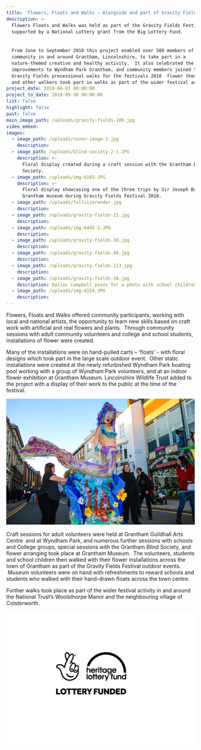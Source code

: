 ```yaml
---
title: 'Flowers, Floats and Walks – Alongside and part of Gravity Fields Festival 2018'
description: >-
  Flowers Floats and Walks was held as part of the Gravity Fields Festival
  supported by a National Lottery grant from the Big Lottery Fund. 


  From June to September 2018 this project enabled over 500 members of the
  community in and around Grantham, Lincolnshire, to take part in a
  nature-themed creative and healthy activity.  It also celebrated the new
  improvements to Wyndham Park Grantham, and community members joined the
  Gravity Fields processional walks for the festivals 2018  flower themed event,
  and other walkers took part in walks as part of the wider festival activity.
project_date: 2018-06-01 00:00:00
project_to_date: 2018-09-30 00:00:00
list: false
highlight: false
past: false
main_image_path: /uploads/gravity-fields-109.jpg
video_embed:
images:
  - image_path: /uploads/cover-image-3.jpg
    description:
  - image_path: /uploads/blind-society-2-1.JPG
    description: >-
      Floral display created during a craft session with the Grantham Blind
      Society.
  - image_path: /uploads/img-6183.JPG
    description: >-
      Floral display showcasing one of the three trips by Sir Joseph Banks at
      Grantham museum during Gravity Fields Festival 2018.
  - image_path: /uploads/fullsizerender.jpg
    description:
  - image_path: /uploads/gravity-fields-21.jpg
    description:
  - image_path: /uploads/img-6445-1.JPG
    description:
  - image_path: /uploads/gravity-fields-30.jpg
    description:
  - image_path: /uploads/gravity-fields-94.jpg
    description:
  - image_path: /uploads/gravity-fields-113.jpg
    description:
  - image_path: /uploads/gravity-fields-34.jpg
    description: Dallas Campbell poses for a photo with school children and their float.
  - image_path: /uploads/img-6159.JPG
    description:
---
```


Flowers, Floats and Walks offered community participants, working with local and national artists, the opportunity to learn new skills based on craft work with artificial and real flowers and plants.  Through community sessions with adult community volunteers and college and school students, installations of flower were created. 

Many of the installations were on hand-pulled carts – ‘floats’ - with floral designs which took part in the large scale outdoor event.  Other static installations were created at the newly refurbished Wyndham Park boating pool working with a group of Wyndham Park volunteers, and at an indoor flower exhibition at Grantham Museum. Lincolnshire Wildlife Trust added to the project with a display of their work to the public at the time of the festival.

![](/uploads/best-of-134-1.jpg)

Craft sessions for adult volunteers were held at Grantham Guildhall Arts Centre  and at Wyndham Park, and numerous further sessions with schools and College groups, special sessions with the Grantham Blind Society, and flower arranging took place at Grantham Museum.  The volunteers, students and school children then walked with their flower installations across the town of Grantham as part of the Gravity Fields Festival outdoor events.  Museum volunteers were on hand with refreshments to reward schools and students who walked with their hand-drawn floats across the town centre.

Further walks took place as part of the wider festival activity in and around the National Trust’s Woolsthorpe Manor and the neighbouring village of Colsterworth.

![](/uploads/english-compact-cmyk-2.jpg)